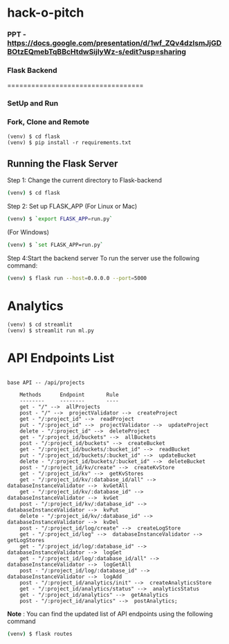 # hack-o-pitch

### PPT - https://docs.google.com/presentation/d/1wf_ZQv4dzlsmJjGDBOtzEQmebTqBBcHtdwSijlyWz-s/edit?usp=sharing

### Flask Backend
==================================

### SetUp and Run

### Fork, Clone and Remote

    (venv) $ cd flask
    (venv) $ pip install -r requirements.txt

## Running the Flask Server

Step 1: Change the current directory to Flask-backend
```sh
(venv) $ cd flask
```

Step 2: Set up FLASK_APP
(For Linux or Mac)
```sh
(venv) $ `export FLASK_APP=run.py`
```

(For Windows)
```sh
(venv) $ `set FLASK_APP=run.py`
```


Step 4:Start the backend server
To run the server use the following command:
```sh
(venv) $ flask run --host=0.0.0.0 --port=5000
```

# Analytics

```
(venv) $ cd streamlit
(venv) $ streamlit run ml.py

```


# API Endpoints List

```

base API -- /api/projects

    Methods      Endpoint       Rule
    --------     --------       ----
    get - "/" -->  allProjects
    post - "/" -->  projectValidator -->  createProject
    get - "/:project_id" -->  readProject
    put - "/:project_id" -->  projectValidator -->  updateProject
    delete - "/:project_id" -->  deleteProject
    get - "/:project_id/buckets" -->  allBuckets
    post - "/:project_id/buckets" -->  createBucket
    get - "/:project_id/buckets/:bucket_id" -->  readBucket
    put - "/:project_id/buckets/:bucket_id" -->  updateBucket
    delete - "/:project_id/buckets/:bucket_id" -->  deleteBucket
    post - "/:project_id/kv/create" -->  createKvStore
    get - "/:project_id/kv" -->  getKvStores
    get - "/:project_id/kv/:database_id/all" -->  databaseInstanceValidator -->  kvGetAll
    get - "/:project_id/kv/:database_id" -->  databaseInstanceValidator -->  kvGet
    post - "/:project_id/kv/:database_id" -->  databaseInstanceValidator -->  kvPut
    delete - "/:project_id/kv/:database_id" -->  databaseInstanceValidator -->  kvDel
    post - "/:project_id/log/create" -->  createLogStore
    get - "/:project_id/log" -->  databaseInstanceValidator -->  getLogStores
    get - "/:project_id/log/:database_id" -->  databaseInstanceValidator -->  logGet
    get - "/:project_id/log/:database_id/all" -->  databaseInstanceValidator -->  logGetAll
    post - "/:project_id/log/:database_id" -->  databaseInstanceValidator -->  logAdd
    post - "/:project_id/analytics/init" -->  createAnalyticsStore
    get - "/:project_id/analytics/status" -->  analyticsStatus
    get - "/:project_id/analytics" -->  getAnalytics
    post - "/:project_id/analytics" -->  postAnalytics;
```

**Note** : You can find the updated list of API endpoints using the following command
```sh
(venv) $ flask routes
```
